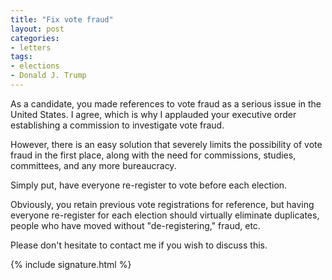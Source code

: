 ```yaml
---
title: "Fix vote fraud"
layout: post
categories:
- letters
tags:
- elections
- Donald J. Trump
---
```


As a candidate, you made references to vote fraud as a serious issue in the United States. I agree, which is why I applauded your executive order establishing a commission to investigate vote fraud.

However, there is an easy solution that severely limits the possibility of vote fraud in the first place, along with the need for commissions, studies, committees, and any more bureaucracy.

Simply put, have everyone re-register to vote before each election.

Obviously, you retain previous vote registrations for reference, but having everyone re-register for each election should virtually eliminate duplicates, people who have moved without "de-registering," fraud, etc.

Please don't hesitate to contact me if you wish to discuss this.

{% include signature.html %}
